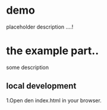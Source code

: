 # demo

placeholder description ....!


# the example part..

some description


## local development 
1.Open den index.html in your browser.
